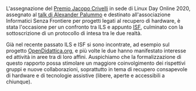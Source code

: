 <!--
.. title: Protocollo con Informatici Senza Frontiere
.. slug: protocollo-con-informatici-senza-frontiere
.. date: 2021-02-02 00:00:00
.. tags: 
.. category: 
.. link: 
.. description: 
.. type: text
.. image_copy: 
.. previewimage: /images/posts/isf_ils.png
-->


L'assegnazione del <a href="{% link _posts/2020-10-08-premio-jacopo-crivelli-per-il-linux-day-2020.md %}">Premio Jacopo Crivelli</a> in sede di Linux Day Online 2020, assegnato al [talk di Alexander Palummo](https://video.linux.it/videos/watch/afdd7d5e-f578-4d89-a883-eac7401fcb44) e destinato all'associazione Informatici Senza Frontiere per progetti legati al recupero di hardware, è stata l'occasione per un confronto tra ILS e appunto [ISF](https://www.informaticisenzafrontiere.org/), culminato con la sottoscrizione di un protocollo di intesa tra le due realtà.

<!-- TEASER_END -->

Già nel recente passato ILS e ISF si sono incontrate, ad esempio sul progetto [OpenDidattica.org](https://opendidattica.org/), e più volte le due hanno manifestato interesse ed attività in aree tra di loro affini. Auspichiamo che la formalizzazione di questo rapporto possa stimolare un maggiore coinvolgimento dei rispettivi gruppi e nuove collaborazioni, soprattutto in tema di recupero consapevole di hardware e di tecnologie assistive (libere, aperte e accessibili a chiunque).
